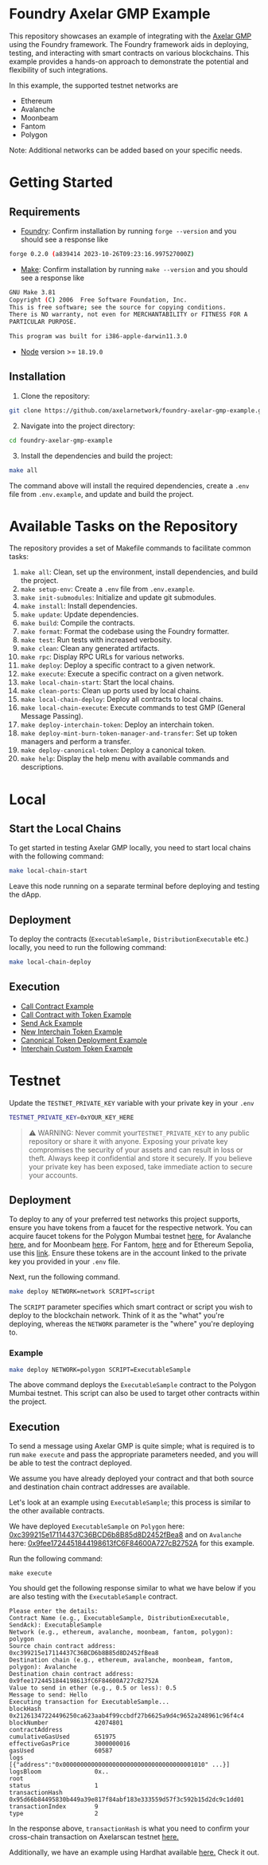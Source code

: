 # Foundry Axelar GMP Example

This repository showcases an example of integrating with the [Axelar GMP](https://docs.axelar.dev/dev/general-message-passing/overview) using the Foundry framework. The Foundry framework aids in deploying, testing, and interacting with smart contracts on various blockchains. This example provides a hands-on approach to demonstrate the potential and flexibility of such integrations.

In this example, the supported testnet networks are

- Ethereum
- Avalanche
- Moonbeam
- Fantom
- Polygon

Note: Additional networks can be added based on your specific needs.

# Getting Started

## Requirements

- [Foundry](https://getfoundry.sh/): Confirm installation by running `forge --version` and you should see a response like

```bash
forge 0.2.0 (a839414 2023-10-26T09:23:16.997527000Z)
```

- [Make](https://www.gnu.org/software/make/): Confirm installation by running `make --version` and you should see a response like

```bash
GNU Make 3.81
Copyright (C) 2006  Free Software Foundation, Inc.
This is free software; see the source for copying conditions.
There is NO warranty, not even for MERCHANTABILITY or FITNESS FOR A
PARTICULAR PURPOSE.

This program was built for i386-apple-darwin11.3.0
```

- [Node](https://nodejs.org/en) version >= `18.19.0`

## Installation

1. Clone the repository:

```bash
git clone https://github.com/axelarnetwork/foundry-axelar-gmp-example.git
```

2. Navigate into the project directory:

```bash
cd foundry-axelar-gmp-example
```

3. Install the dependencies and build the project:

```bash
make all
```

The command above will install the required dependencies, create a `.env` file from `.env.example`, and update and build the project.

# Available Tasks on the Repository

The repository provides a set of Makefile commands to facilitate common tasks:

1. `make all`: Clean, set up the environment, install dependencies, and build the project.
2. `make setup-env`: Create a `.env` file from `.env.example`.
3. `make init-submodules`: Initialize and update git submodules.
4. `make install`: Install dependencies.
5. `make update`: Update dependencies.
6. `make build`: Compile the contracts.
7. `make format`: Format the codebase using the Foundry formatter.
8. `make test`: Run tests with increased verbosity.
9. `make clean`: Clean any generated artifacts.
10. `make rpc`: Display RPC URLs for various networks.
11. `make deploy`: Deploy a specific contract to a given network.
12. `make execute`: Execute a specific contract on a given network.
13. `make local-chain-start`: Start the local chains.
14. `make clean-ports`: Clean up ports used by local chains.
15. `make local-chain-deploy`: Deploy all contracts to local chains.
16. `make local-chain-execute`: Execute commands to test GMP (General Message Passing).
17. `make deploy-interchain-token`: Deploy an interchain token.
18. `make deploy-mint-burn-token-manager-and-transfer`: Set up token managers and perform a transfer.
19. `make deploy-canonical-token`: Deploy a canonical token.
20. `make help`: Display the help menu with available commands and descriptions.

# Local

## Start the Local Chains

To get started in testing Axelar GMP locally, you need to start local chains with the following command:

```bash
make local-chain-start
```

Leave this node running on a separate terminal before deploying and testing the dApp.

## Deployment

To deploy the contracts (`ExecutableSample,` `DistributionExecutable` etc.) locally, you need to run the following command:

```bash
make local-chain-deploy
```

## Execution

- [Call Contract Example](./src/call-contract/README.md)
- [Call Contract with Token Example](./src/call-contract-with-token/README.md)
- [Send Ack Example](./src/send-ack/README.md)
- [New Interchain Token Example](./src/its-interchain-token/README.md)
- [Canonical Token Deployment Example](./src/its-canonical-token/README.md)
- [Interchain Custom Token Example](./src/its-interchain-token/README.md)

# Testnet

Update the `TESTNET_PRIVATE_KEY` variable with your private key in your `.env`

```bash
TESTNET_PRIVATE_KEY=0xYOUR_KEY_HERE
```

> ⚠️ WARNING: Never commit your`TESTNET_PRIVATE_KEY` to any public repository or share it with anyone. Exposing your private key compromises the security of your assets and can result in loss or theft. Always keep it confidential and store it securely. If you believe your private key has been exposed, take immediate action to secure your accounts.

## Deployment

To deploy to any of your preferred test networks this project supports, ensure you have tokens from a faucet for the respective network. You can acquire faucet tokens for the Polygon Mumbai testnet [here](https://faucet.polygon.technology/), for Avalanche [here](https://docs.avax.network/build/dapp/smart-contracts/get-funds-faucet), and for Moonbeam [here](https://faucet.moonbeam.network/). For Fantom, [here](https://faucet.fantom.network/) and for Ethereum Sepolia, use this [link](https://www.alchemy.com/faucets/ethereum-sepolia). Ensure these tokens are in the account linked to the private key you provided in your `.env` file.

Next, run the following command.

```bash
make deploy NETWORK=network SCRIPT=script
```

The `SCRIPT` parameter specifies which smart contract or script you wish to deploy to the blockchain network. Think of it as the "what" you're deploying, whereas the `NETWORK` parameter is the "where" you're deploying to.

### Example

```bash
make deploy NETWORK=polygon SCRIPT=ExecutableSample
```

The above command deploys the `ExecutableSample` contract to the Polygon Mumbai testnet. This script can also be used to target other contracts within the project.

## Execution

To send a message using Axelar GMP is quite simple; what is required is to run `make execute` and pass the appropriate parameters needed, and you will be able to test the contract deployed.

We assume you have already deployed your contract and that both source and destination chain contract addresses are available.

Let's look at an example using `ExecutableSample`; this process is similar to the other available contracts.

We have deployed `ExecutableSample` on `Polygon` here: [0xc399215e17114437C36BCD6b8B85d8D2452fBea8](https://mumbai.polygonscan.com/address/0xc399215e17114437C36BCD6b8B85d8D2452fBea8) and on `Avalanche` here: [0x9fee1724451844198613fC6F84600A727cB2752A](https://testnet.snowtrace.io/address/0x9fee1724451844198613fC6F84600A727cB2752A) for this example.

Run the following command:

```
make execute
```

You should get the following response similar to what we have below if you are also testing with the `ExecutableSample` contract.

```
Please enter the details:
Contract Name (e.g., ExecutableSample, DistributionExecutable, SendAck): ExecutableSample
Network (e.g., ethereum, avalanche, moonbeam, fantom, polygon): polygon
Source chain contract address: 0xc399215e17114437C36BCD6b8B85d8D2452fBea8
Destination chain (e.g., ethereum, avalanche, moonbeam, fantom, polygon): Avalanche
Destination chain contract address: 0x9fee1724451844198613fC6F84600A727cB2752A
Value to send in ether (e.g., 0.5 or less): 0.5
Message to send: Hello
Executing transaction for ExecutableSample...
blockHash               0x21261347224496250ca623aab4f99ccbdf27b6625a9d4c9652a248961c96f4c4
blockNumber             42074801
contractAddress
cumulativeGasUsed       651975
effectiveGasPrice       3000000016
gasUsed                 60587
logs                    [{"address":"0x0000000000000000000000000000000000001010" ...}]
logsBloom               0x..
root
status                  1
transactionHash         0x95d66b84495830b449a39e817f84abf183e333559d57f3c592b15d2dc9c1dd01
transactionIndex        9
type                    2
```

In the response above, `transactionHash` is what you need to confirm your cross-chain transaction on Axelarscan testnet [here.](https://testnet.axelarscan.io/gmp/0x95d66b84495830b449a39e817f84abf183e333559d57f3c592b15d2dc9c1dd01)

Additionally, we have an example using Hardhat available [here.](https://github.com/axelarnetwork/axelar-examples) Check it out.
